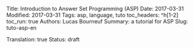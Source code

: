 Title: Introduction to Answer Set Programming (ASP)
Date: 2017-03-31
Modified: 2017-03-31
Tags: asp, language, tuto
toc_headers: ^h[1-2]
toc_run: true
Authors: Lucas Bourneuf
Summary: a tutorial for ASP
Slug: tuto-asp-en
<!-- Lang: français -->
Translation: true
Status: draft
